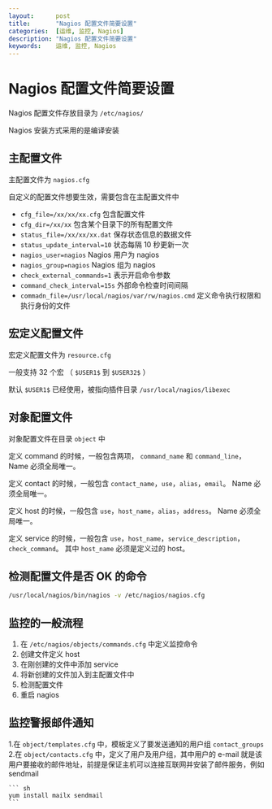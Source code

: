 ```yaml
---
layout:      post
title:       "Nagios 配置文件简要设置"
categories:  [运维, 监控, Nagios]
description: "Nagios 配置文件简要设置"
keywords:    运维, 监控, Nagios
---
```


# Nagios 配置文件简要设置

Nagios 配置文件存放目录为 `/etc/nagios/`

Nagios 安装方式采用的是编译安装

## 主配置文件

主配置文件为 `nagios.cfg`

自定义的配置文件想要生效，需要包含在主配置文件中

+ `cfg_file=/xx/xx/xx.cfg` 包含配置文件
+ `cfg_dir=/xx/xx` 包含某个目录下的所有配置文件
+ `status_file=/xx/xx/xx.dat` 保存状态信息的数据文件
+ `status_update_interval=10` 状态每隔 10 秒更新一次
+ `nagios_user=nagios` Nagios 用户为 nagios
+ `nagios_group=nagios` Nagios 组为 nagios
+ `check_external_commands=1` 表示开启命令参数
+ `command_check_interval=15s` 外部命令检查时间间隔
+ `commadn_file=/usr/local/nagios/var/rw/nagios.cmd` 定义命令执行权限和执行身份的文件

## 宏定义配置文件

宏定义配置文件为 `resource.cfg`

一般支持 32 个宏 （ `$USER1$` 到 `$USER32$` ）

默认 `$USER1$` 已经使用，被指向插件目录 `/usr/local/nagios/libexec`

## 对象配置文件

对象配置文件在目录 `object` 中

定义 command 的时候，一般包含两项， `command_name` 和 `command_line`， Name 必须全局唯一。

定义 contact 的时候，一般包含 `contact_name`，`use`，`alias`，`email`。 Name 必须全局唯一。

定义 host 的时候，一般包含 `use`，`host_name`，`alias`，`address`。 Name 必须全局唯一。

定义 service 的时候，一般包含 `use`，`host_name`，`service_description`，`check_command`。 其中 `host_name` 必须是定义过的 host。

## 检测配置文件是否 OK 的命令

``` sh
/usr/local/nagios/bin/nagios -v /etc/nagios/nagios.cfg
```

## 监控的一般流程

1. 在 `/etc/nagios/objects/commands.cfg` 中定义监控命令
2. 创建文件定义 host 
3. 在刚创建的文件中添加 service
4. 将新创建的文件加入到主配置文件中
5. 检测配置文件
6. 重启 nagios

## 监控警报邮件通知

1.在 `object/templates.cfg` 中，模板定义了要发送通知的用户组 `contact_groups`
2.在 `object/contacts.cfg` 中，定义了用户及用户组，其中用户的 e-mail 就是该用户要接收的邮件地址，前提是保证主机可以连接互联网并安装了邮件服务，例如 sendmail

    ``` sh
    yum install mailx sendmail
    ```


